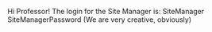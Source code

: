 Hi Professor!
The login for the Site Manager is:
SiteManager
SiteManagerPassword
(We are very creative, obviously)
